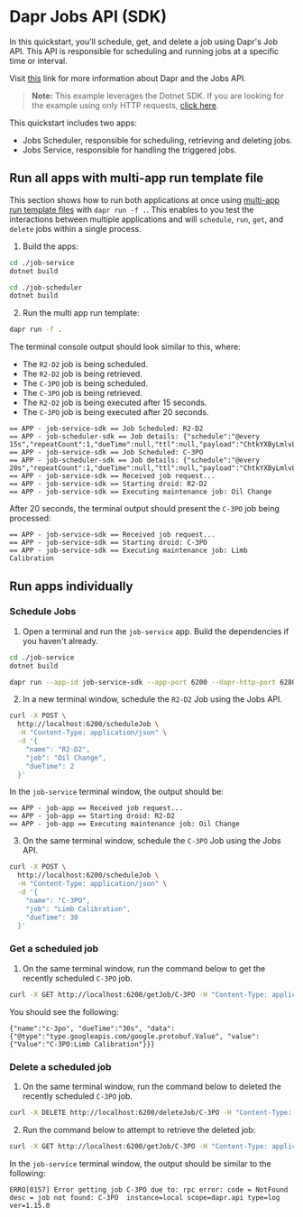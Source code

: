 # Dapr Jobs API (SDK)

In this quickstart, you'll schedule, get, and delete a job using Dapr's Job API. This API is responsible for scheduling and running jobs at a specific time or interval.

Visit [this](https://docs.dapr.io/developing-applications/building-blocks/jobs/) link for more information about Dapr and the Jobs API.

> **Note:** This example leverages the Dotnet SDK.  If you are looking for the example using only HTTP requests, [click here](../http/).

This quickstart includes two apps:

- Jobs Scheduler, responsible for scheduling, retrieving and deleting jobs.
- Jobs Service, responsible for handling the triggered jobs.

## Run all apps with multi-app run template file

This section shows how to run both applications at once using [multi-app run template files](https://docs.dapr.io/developing-applications/local-development/multi-app-dapr-run/multi-app-overview/) with `dapr run -f .`.  This enables to you test the interactions between multiple applications and will `schedule`, `run`, `get`, and `delete` jobs within a single process.

1. Build the apps:

<!-- STEP
name: Build dependencies for job-service
sleep: 1
-->

```bash
cd ./job-service
dotnet build
```

<!-- END_STEP -->

<!-- STEP
name: Build dependencies for job-scheduler
sleep: 1
-->

```bash
cd ./job-scheduler
dotnet build
```

<!-- END_STEP -->

2. Run the multi app run template:

<!-- STEP
name: Run multi app run template
expected_stdout_lines:
  - '== APP - job-service-sdk == Job Scheduled: R2-D2'
  - '== APP - job-service-sdk == Job Scheduled: C-3PO'
  - '== APP - job-service-sdk == Received invocation for the job R2-D2 with job data droid R2-D2'
  - '== APP - job-service-sdk == Starting droid: R2-D2'
  - '== APP - job-service-sdk == Executing maintenance job: Oil Change'
  - '== APP - job-service-sdk == Received trigger invocation for job name: C-3PO'
  - '== APP - job-service-sdk == Starting droid: C-3PO'
  - '== APP - job-service-sdk == Executing maintenance job: Limb Calibration'
expected_stderr_lines:
output_match_mode: substring
match_order: none
background: true
sleep: 60
timeout_seconds: 120
-->

```bash
dapr run -f .
```

The terminal console output should look similar to this, where:

- The `R2-D2` job is being scheduled.
- The `R2-D2` job is being retrieved.
- The `C-3PO` job is being scheduled.
- The `C-3PO` job is being retrieved.
- The `R2-D2` job is being executed after 15 seconds.
- The `C-3PO` job is being executed after 20 seconds.

```text
== APP - job-service-sdk == Job Scheduled: R2-D2
== APP - job-scheduler-sdk == Job details: {"schedule":"@every 15s","repeatCount":1,"dueTime":null,"ttl":null,"payload":"ChtkYXByLmlvL3NjaGVkdWxlL2pvYnBheWxvYWQSJXsiZHJvaWQiOiJSMi1EMiIsInRhc2siOiJPaWwgQ2hhbmdlIn0="}
== APP - job-service-sdk == Job Scheduled: C-3PO
== APP - job-scheduler-sdk == Job details: {"schedule":"@every 20s","repeatCount":1,"dueTime":null,"ttl":null,"payload":"ChtkYXByLmlvL3NjaGVkdWxlL2pvYnBheWxvYWQSK3siZHJvaWQiOiJDLTNQTyIsInRhc2siOiJMaW1iIENhbGlicmF0aW9uIn0="}
== APP - job-service-sdk == Received job request...
== APP - job-service-sdk == Starting droid: R2-D2
== APP - job-service-sdk == Executing maintenance job: Oil Change
```

After 20 seconds, the terminal output should present the `C-3PO` job being processed:

```text
== APP - job-service-sdk == Received job request...
== APP - job-service-sdk == Starting droid: C-3PO
== APP - job-service-sdk == Executing maintenance job: Limb Calibration
```

<!-- END_STEP -->

## Run apps individually

### Schedule Jobs

1. Open a terminal and run the `job-service` app. Build the dependencies if you haven't already.

```bash
cd ./job-service
dotnet build
```

```bash
dapr run --app-id job-service-sdk --app-port 6200 --dapr-http-port 6280 -- dotnet run
```

2. In a new terminal window, schedule the `R2-D2` Job using the Jobs API.

```bash
curl -X POST \
  http://localhost:6200/scheduleJob \
  -H "Content-Type: application/json" \
  -d '{
    "name": "R2-D2",
    "job": "Oil Change",
    "dueTime": 2
  }'
```

In the `job-service` terminal window, the output should be:

```text
== APP - job-app == Received job request...
== APP - job-app == Starting droid: R2-D2
== APP - job-app == Executing maintenance job: Oil Change
```

3. On the same terminal window, schedule the `C-3PO` Job using the Jobs API.

```bash
curl -X POST \
  http://localhost:6200/scheduleJob \
  -H "Content-Type: application/json" \
  -d '{
    "name": "C-3PO",
    "job": "Limb Calibration",
    "dueTime": 30
  }'
```

### Get a scheduled job

1. On the same terminal window, run the command below to get the recently scheduled `C-3PO` job.

```bash
curl -X GET http://localhost:6200/getJob/C-3PO -H "Content-Type: application/json" 
```

You should see the following:

```text
{"name":"c-3po", "dueTime":"30s", "data":{"@type":"type.googleapis.com/google.protobuf.Value", "value":{"Value":"C-3PO:Limb Calibration"}}}
```

### Delete a scheduled job

1. On the same terminal window, run the command below to deleted the recently scheduled `C-3PO` job.

```bash
curl -X DELETE http://localhost:6200/deleteJob/C-3PO -H "Content-Type: application/json" 
```

2. Run the command below to attempt to retrieve the deleted job:

```bash
curl -X GET http://localhost:6200/getJob/C-3PO -H "Content-Type: application/json"
```

In the `job-service` terminal window, the output should be similar to the following:

```text
ERRO[0157] Error getting job C-3PO due to: rpc error: code = NotFound desc = job not found: C-3PO  instance=local scope=dapr.api type=log ver=1.15.0
```
